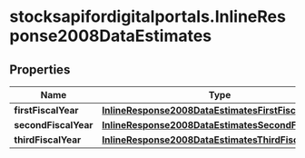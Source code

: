 # stocksapifordigitalportals.InlineResponse2008DataEstimates

## Properties

Name | Type | Description | Notes
------------ | ------------- | ------------- | -------------
**firstFiscalYear** | [**InlineResponse2008DataEstimatesFirstFiscalYear**](InlineResponse2008DataEstimatesFirstFiscalYear.md) |  | [optional] 
**secondFiscalYear** | [**InlineResponse2008DataEstimatesSecondFiscalYear**](InlineResponse2008DataEstimatesSecondFiscalYear.md) |  | [optional] 
**thirdFiscalYear** | [**InlineResponse2008DataEstimatesThirdFiscalYear**](InlineResponse2008DataEstimatesThirdFiscalYear.md) |  | [optional] 


